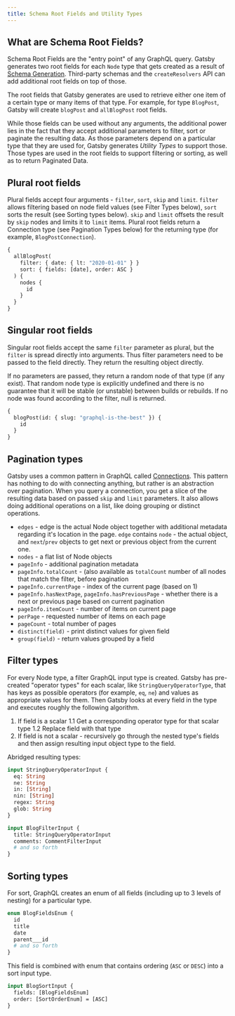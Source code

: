 ```yaml
---
title: Schema Root Fields and Utility Types
---
```


## What are Schema Root Fields?

Schema Root Fields are the "entry point" of any GraphQL query. Gatsby generates two root fields for each `Node` type that gets created as a result of [Schema Generation](/docs/schema-generation). Third-party schemas and the `createResolvers` API can add additional root fields on top of those.

The root fields that Gatsby generates are used to retrieve either one item of a certain type or many items of that type. For example, for type `BlogPost`, Gatsby will create `blogPost` and `allBlogPost` root fields.

While those fields can be used without any arguments, the additional power lies in the fact that they accept additional parameters to filter, sort or paginate the resulting data. As those parameters depend on a particular type that they are used for, Gatsby generates _Utility Types_ to support those. Those types are used in the root fields to support filtering or sorting, as well as to return Paginated Data.

## Plural root fields

Plural fields accept four arguments - `filter`, `sort`, `skip` and `limit`. `filter` allows filtering based on node field values (see Filter Types below), `sort` sorts the result (see Sorting types below). `skip` and `limit` offsets the result by `skip` nodes and limits it to `limit` items. Plural root fields return a Connection type (see Pagination Types below) for the returning type (for example, `BlogPostConnection`).

```graphql
{
  allBlogPost(
    filter: { date: { lt: "2020-01-01" } }
    sort: { fields: [date], order: ASC }
  ) {
    nodes {
      id
    }
  }
}
```

## Singular root fields

Singular root fields accept the same `filter` parameter as plural, but the `filter` is spread directly into arguments. Thus filter parameters need to be passed to the field directly. They return the resulting object directly.

If no parameters are passed, they return a random node of that type (if any exist). That random node type is explicitly undefined and there is no guarantee that it will be stable (or unstable) between builds or rebuilds. If no node was found according to the filter, null is returned.

```graphql
{
  blogPost(id: { slug: "graphql-is-the-best" }) {
    id
  }
}
```

## Pagination types

Gatsby uses a common pattern in GraphQL called [Connections](https://relay.dev/graphql/connections.htm). This pattern has nothing to do with connecting anything, but rather is an abstraction over pagination. When you query a connection, you get a slice of the resulting data based on passed `skip` and `limit` parameters. It also allows doing additional operations on a list, like doing grouping or distinct operations.

- `edges` - edge is the actual Node object together with additional metadata regarding it's location in the page. `edge` contains `node` - the actual object, and `next`/`prev` objects to get next or previous object from the current one.
- `nodes` - a flat list of Node objects
- `pageInfo` - additional pagination metadata
- `pageInfo.totalCount` - (also available as `totalCount` number of all nodes that match the filter, before pagination
- `pageInfo.currentPage` - index of the current page (based on 1)
- `pageInfo.hasNextPage`, `pageInfo.hasPreviousPage` - whether there is a next or previous page based on current pagination
- `pageInfo.itemCount` - number of items on current page
- `perPage` - requested number of items on each page
- `pageCount` - total number of pages
- `distinct(field)` - print distinct values for given field
- `group(field)` - return values grouped by a field

## Filter types

For every Node type, a filter GraphQL input type is created. Gatsby has pre-created "operator types" for each scalar, like `StringQueryOperatorType`, that has keys as possible operators (for example, `eq`, `ne`) and values as appropriate values for them. Then Gatsby looks at every field in the type and executes roughly the following algorithm.

1. If field is a scalar
   1.1 Get a corresponding operator type for that scalar type
   1.2 Replace field with that type
2. If field is not a scalar - recursively go through the nested type's fields and then assign resulting input object type to the field.

Abridged resulting types:

```graphql
input StringQueryOperatorInput {
  eq: String
  ne: String
  in: [String]
  nin: [String]
  regex: String
  glob: String
}

input BlogFilterInput {
  title: StringQueryOperatorInput
  comments: CommentFilterInput
  # and so forth
}
```

## Sorting types

For sort, GraphQL creates an enum of all fields (including up to 3 levels of nesting) for a particular type.

```graphql
enum BlogFieldsEnum {
  id
  title
  date
  parent___id
  # and so forth
}
```

This field is combined with enum that contains ordering (`ASC` or `DESC`) into a sort input type.

```graphql
input BlogSortInput {
  fields: [BlogFieldsEnum]
  order: [SortOrderEnum] = [ASC]
}
```
